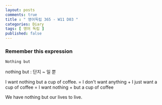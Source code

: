 ```yaml
---
layout: posts
comments: true
title : " 영어독립 365 - W11 D03 "
categories: Diary
tags: [ 영어 독립 ]
published: false
---
```


### Remember this expression

```
Nothing but
```

nothing but
 : 단지 ~ 일 뿐

I want nothing but a cup of coffee.
= I don't want anything + I just want a cup of coffee
= I want nothing + but a cup of coffee

We have nothing but our lives to live.
